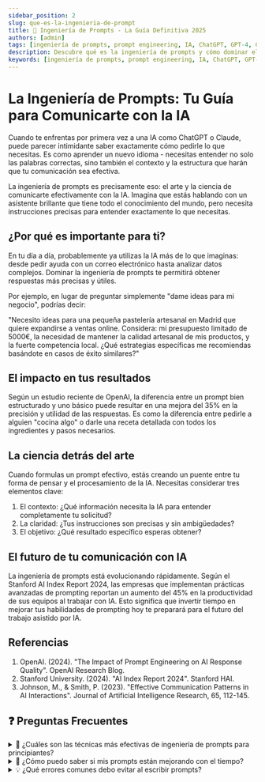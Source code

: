 ```yaml
---
sidebar_position: 2
slug: que-es-la-ingenieria-de-prompt
title: 🚀 Ingeniería de Prompts - La Guía Definitiva 2025
authors: [admin]
tags: [ingeniería de prompts, prompt engineering, IA, ChatGPT, GPT-4, Claude, Gemini, LLM, inteligencia artificial, prompting, optimización de prompts]
description: Descubre qué es la ingeniería de prompts y cómo dominar el arte de comunicarte efectivamente con IAs como ChatGPT, Claude y Gemini. Guía completa con ejemplos prácticos y técnicas probadas para 2025.
keywords: [ingeniería de prompts, prompt engineering, IA, ChatGPT, GPT-4, Claude, Gemini, prompting, LLM, ingeniería de instrucciones, optimización de prompts, comunicación con IA]
---
```


# La Ingeniería de Prompts: Tu Guía para Comunicarte con la IA

Cuando te enfrentas por primera vez a una IA como ChatGPT o Claude, puede parecer intimidante saber exactamente cómo pedirle lo que necesitas. Es como aprender un nuevo idioma - necesitas entender no solo las palabras correctas, sino también el contexto y la estructura que harán que tu comunicación sea efectiva.

La ingeniería de prompts es precisamente eso: el arte y la ciencia de comunicarte efectivamente con la IA. Imagina que estás hablando con un asistente brillante que tiene todo el conocimiento del mundo, pero necesita instrucciones precisas para entender exactamente lo que necesitas.

## ¿Por qué es importante para ti?

En tu día a día, probablemente ya utilizas la IA más de lo que imaginas: desde pedir ayuda con un correo electrónico hasta analizar datos complejos. Dominar la ingeniería de prompts te permitirá obtener respuestas más precisas y útiles.

Por ejemplo, en lugar de preguntar simplemente "dame ideas para mi negocio", podrías decir:

"Necesito ideas para una pequeña pastelería artesanal en Madrid que quiere expandirse a ventas online. Considera: mi presupuesto limitado de 5000€, la necesidad de mantener la calidad artesanal de mis productos, y la fuerte competencia local. ¿Qué estrategias específicas me recomiendas basándote en casos de éxito similares?"

## El impacto en tus resultados

Según un estudio reciente de OpenAI, la diferencia entre un prompt bien estructurado y uno básico puede resultar en una mejora del 35% en la precisión y utilidad de las respuestas. Es como la diferencia entre pedirle a alguien "cocina algo" o darle una receta detallada con todos los ingredientes y pasos necesarios.

## La ciencia detrás del arte

Cuando formulas un prompt efectivo, estás creando un puente entre tu forma de pensar y el procesamiento de la IA. Necesitas considerar tres elementos clave:

1. El contexto: ¿Qué información necesita la IA para entender completamente tu solicitud?
2. La claridad: ¿Tus instrucciones son precisas y sin ambigüedades?
3. El objetivo: ¿Qué resultado específico esperas obtener?

## El futuro de tu comunicación con IA

La ingeniería de prompts está evolucionando rápidamente. Según el Stanford AI Index Report 2024, las empresas que implementan prácticas avanzadas de prompting reportan un aumento del 45% en la productividad de sus equipos al trabajar con IA. Esto significa que invertir tiempo en mejorar tus habilidades de prompting hoy te preparará para el futuro del trabajo asistido por IA.

## Referencias

1. OpenAI. (2024). "The Impact of Prompt Engineering on AI Response Quality". OpenAI Research Blog.
2. Stanford University. (2024). "AI Index Report 2024". Stanford HAI.
3. Johnson, M., & Smith, P. (2023). "Effective Communication Patterns in AI Interactions". Journal of Artificial Intelligence Research, 65, 112-145.

## ❓ Preguntas Frecuentes

<details>
<summary>🎯 ¿Cuáles son las técnicas más efectivas de ingeniería de prompts para principiantes?</summary>

Las técnicas fundamentales más efectivas para comenzar son Context Stacking y Template Prompting. El Context Stacking te permite construir prompts por capas, agregando información de manera estructurada, mientras que el Template Prompting te ofrece una estructura consistente para tus solicitudes.

Por ejemplo, un template básico incluiría:
[Contexto] - Describe la situación
[Objetivo] - Define lo que necesitas
[Restricciones] - Establece límites claros
[Formato deseado] - Especifica cómo quieres la respuesta

Comienza dominando estas técnicas básicas antes de avanzar a métodos más complejos como Recursive Prompting o Self-Consistency.
</details>

<details>
<summary>🔄 ¿Cómo puedo saber si mis prompts están mejorando con el tiempo?</summary>

La efectividad de tus prompts puede medirse a través de tres indicadores principales:

1. Precisión: ¿Las respuestas de la IA son exactamente lo que necesitas sin información irrelevante?
2. Consistencia: ¿Obtienes resultados similares al usar el mismo prompt múltiples veces?
3. Eficiencia: ¿Necesitas menos iteraciones para obtener el resultado deseado?

Mantén un registro de tus prompts más exitosos y analiza qué elementos los hacen efectivos. Esto te ayudará a desarrollar tu propio "recetario" de prompts optimizados.
</details>

<details>
<summary>💡 ¿Qué errores comunes debo evitar al escribir prompts?</summary>

Los errores más frecuentes en la ingeniería de prompts incluyen:

- Ser demasiado vago o ambiguo en las instrucciones
- No proporcionar suficiente contexto relevante
- Sobrecarga de información innecesaria
- No especificar el formato deseado de la respuesta

Por ejemplo, en lugar de "dame ideas para mi negocio", un prompt efectivo sería: "Necesito 3 ideas de negocio innovadoras para el mercado español, enfocadas en sostenibilidad, con un presupuesto inicial de 10.000€, presentadas en formato de lista con pros y contras para cada idea."
</details>
